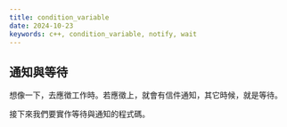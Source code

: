 ```yaml
---
title: condition_variable
date: 2024-10-23
keywords: c++, condition_variable, notify, wait
---
```


## 通知與等待

想像一下，去應徴工作時。若應徵上，就會有信件通知，其它時候，就是等待。

接下來我們要實作等待與通知的程式碼。





